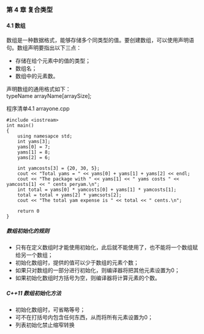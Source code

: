 ### 第 4 章  复合类型
#### 4.1  数组
数组是一种数据格式，能够存储多个同类型的值。要创建数组，可以使用声明语句。数组声明要指出以下三点：
- 存储在给个元素中的值的类型；
- 数组名；
- 数组中的元素数。
  
声明数组的通用格式如下：  
typeName arrayName[arraySize];

程序清单4.1 arrayone.cpp  
  
    #include <iostream>
    int main()
    {
        using namesapce std;
        int yams[3];
        yams[0] = 7;
        yams[1] = 8;
        yams[2] = 6;

        int yamcosts[3] = {20, 30, 5};
        cout << "Total yams = " << yams[0] + yams[1] + yams[2] << endl;
        cout << "The package with " << yams[1] << " yams costs " << yamcosts[1] << " cents peryam.\n";
        int total = yams[0] * yamcosts[0] + yams[1] * yamcosts[1];
        total = total + yams[2] * yamcsots[2];
        cout << "The total yam expense is " << total << " cents.\n";

        return 0
    }

##### 数组初始化的规则
- 只有在定义数组时才能使用初始化，此后就不能使用了，也不能将一个数组赋给另一个数组；
- 初始化数组时，提供的值可以少于数组的元素个数；
- 如果只对数组的一部分进行初始化，则编译器将把其他元素设置为0；
- 如果初始化数组时方括号为空，则编译器将计算元素的个数。  
##### C++11 数组初始化方法
- 初始化数组时，可省略等号；
- 可不在打括号内包含任何东西，从而将所有元素设置为0；
- 列表初始化禁止缩窄转换
